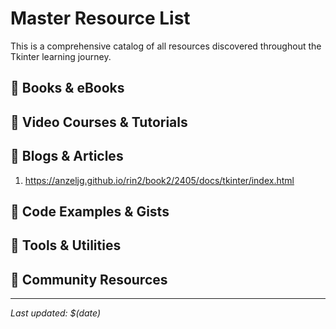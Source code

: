 # Master Resource List

This is a comprehensive catalog of all resources discovered throughout the Tkinter learning journey.

## 📖 Books & eBooks
<!-- Add books here as you discover them -->

## 🎥 Video Courses & Tutorials
<!-- Add video content here -->

## 📝 Blogs & Articles
1. https://anzeljg.github.io/rin2/book2/2405/docs/tkinter/index.html

## 💾 Code Examples & Gists
<!-- Add code snippets and examples here -->

## 🔧 Tools & Utilities
<!-- Add development tools here -->

## 🤝 Community Resources
<!-- Add forums, Discord, Reddit links here -->

---
*Last updated: $(date)*
